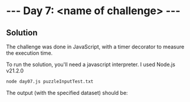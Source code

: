 # --- Day 7: \<name of challenge\> ---

## Solution

The challenge was done in JavaScript, with a timer decorator to measure the execution time.

To run the solution, you'll need a javascript interpreter. I used Node.js v21.2.0

```zsh
node day07.js puzzleInputTest.txt
```

The output (with the specified dataset) should be:

```zsh

```
